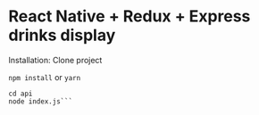 # React Native + Redux + Express drinks display

Installation:
Clone project

```npm install```
or
```yarn```
```npm run debug:ios  
cd api
node index.js```